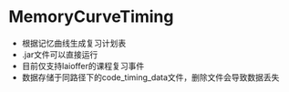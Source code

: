 
# MemoryCurveTiming
 - 根据记忆曲线生成复习计划表
 - .jar文件可以直接运行
 - 目前仅支持laioffer的课程复习事件
 - 数据存储于同路径下的code_timing_data文件，删除文件会导致数据丢失
